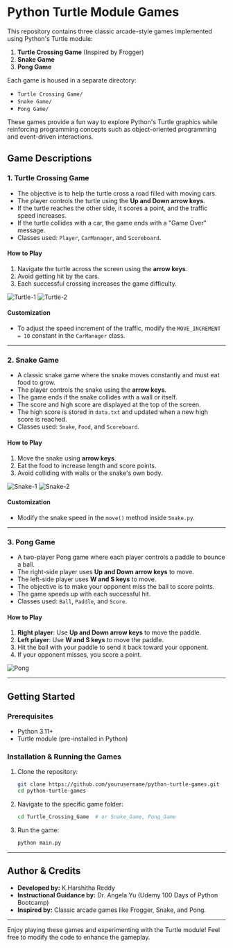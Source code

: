 
# Python Turtle Module Games

This repository contains three classic arcade-style games implemented using Python's Turtle module:

1. **Turtle Crossing Game** (Inspired by Frogger)
2. **Snake Game**
3. **Pong Game**

Each game is housed in a separate directory:
- `Turtle Crossing Game/`
- `Snake Game/`
- `Pong Game/`

These games provide a fun way to explore Python's Turtle graphics while reinforcing programming concepts such as object-oriented programming and event-driven interactions.

## Game Descriptions

### 1. Turtle Crossing Game
- The objective is to help the turtle cross a road filled with moving cars.
- The player controls the turtle using the **Up and Down arrow keys**.
- If the turtle reaches the other side, it scores a point, and the traffic speed increases.
- If the turtle collides with a car, the game ends with a "Game Over" message.
- Classes used: `Player`, `CarManager`, and `Scoreboard`.

#### How to Play
1. Navigate the turtle across the screen using the **arrow keys**.
2. Avoid getting hit by the cars.
3. Each successful crossing increases the game difficulty.

![Turtle-1](Turtle_Crossing_Game/Turtle-1.png)
![Turtle-2](Turtle_Crossing_Game/Turtle-2.png)  

#### Customization
- To adjust the speed increment of the traffic, modify the `MOVE_INCREMENT = 10` constant in the `CarManager` class.

---

### 2. Snake Game
- A classic snake game where the snake moves constantly and must eat food to grow.
- The player controls the snake using the **arrow keys**.
- The game ends if the snake collides with a wall or itself.
- The score and high score are displayed at the top of the screen.
- The high score is stored in `data.txt` and updated when a new high score is reached.
- Classes used: `Snake`, `Food`, and `Scoreboard`.
  
#### How to Play
1. Move the snake using **arrow keys**.
2. Eat the food to increase length and score points.
3. Avoid colliding with walls or the snake's own body.

![Snake-1](Snake_Game/Snake-1.png)
![Snake-2](Snake_Game/Snake-2.png)

#### Customization
- Modify the snake speed in the `move()` method inside `Snake.py`.

---

### 3. Pong Game
- A two-player Pong game where each player controls a paddle to bounce a ball.
- The right-side player uses **Up and Down arrow keys** to move.
- The left-side player uses **W and S keys** to move.
- The objective is to make your opponent miss the ball to score points.
- The game speeds up with each successful hit.
- Classes used: `Ball`, `Paddle`, and `Score`.

#### How to Play
1. **Right player**: Use **Up and Down arrow keys** to move the paddle.
2. **Left player**: Use **W and S keys** to move the paddle.
3. Hit the ball with your paddle to send it back toward your opponent.
4. If your opponent misses, you score a point.

![Pong](Pong_Game/Pong.png)   

---

## Getting Started

### Prerequisites
- Python 3.11+
- Turtle module (pre-installed in Python)

### Installation & Running the Games

1. Clone the repository:
   ```sh
   git clone https://github.com/yourusername/python-turtle-games.git
   cd python-turtle-games
   ```

2. Navigate to the specific game folder:
   ```sh
   cd Turtle_Crossing_Game  # or Snake_Game, Pong_Game
   ```

3. Run the game:
   ```sh
   python main.py
   ```

---

## Author & Credits

- **Developed by:** K.Harshitha Reddy
- **Instructional Guidance by:** Dr. Angela Yu (Udemy 100 Days of Python Bootcamp)
- **Inspired by:** Classic arcade games like Frogger, Snake, and Pong.

---

Enjoy playing these games and experimenting with the Turtle module! Feel free to modify the code to enhance the gameplay.

